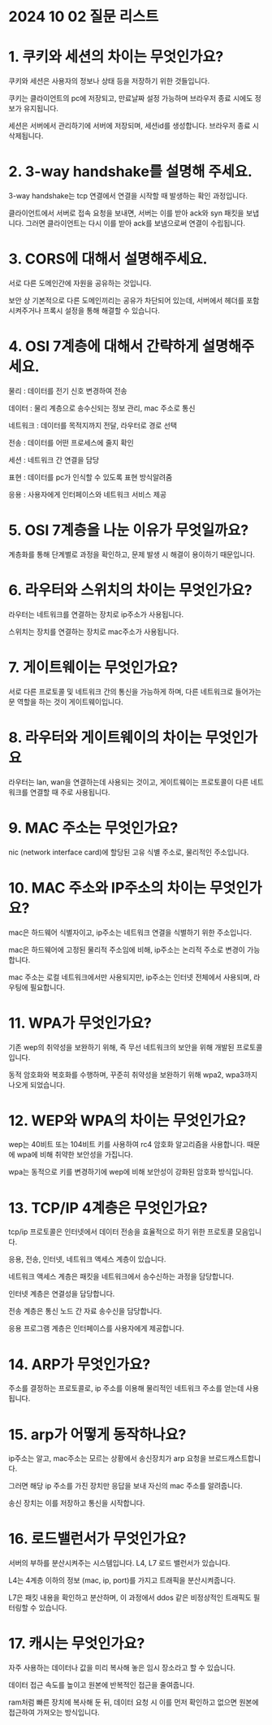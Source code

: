 # 2024 10 02 질문 리스트

# 1. 쿠키와 세션의 차이는 무엇인가요?

쿠키와 세션은 사용자의 정보나 상태 등을 저장하기 위한 것들입니다.

쿠키는 클라이언트의  pc에 저장되고, 만료날짜 설정 가능하며 브라우저 종료 시에도 정보가 유지됩니다.

세션은 서버에서 관리하기에 서버에 저장되며, 세션id를 생성합니다. 브라우저 종료 시 삭제됩니다.

# 2. 3-way handshake를 설명해 주세요.

3-way handshake는 tcp 연결에서 연결을 시작할 때 발생하는 확인 과정입니다.

클라이언트에서 서버로 접속 요청을 보내면, 서버는 이를 받아 ack와 syn 패킷을 보냅니다. 그러면 클라이언트는 다시 이를 받아 ack를 보냄으로써 연결이 수립됩니다.

# 3. CORS에 대해서 설명해주세요.

서로 다른 도메인간에 자원을 공유하는 것입니다.

보안 상 기본적으로 다른 도메인끼리는 공유가 차단되어 있는데, 서버에서 헤더를 포함시켜주거나 프록시 설정을 통해 해결할 수 있습니다.

# 4. OSI 7계층에 대해서 간략하게 설명해주세요.

물리 : 데이터를 전기 신호 변경하여 전송

데이터 : 물리 계층으로 송수신되는 정보 관리, mac 주소로 통신

네트워크 : 데이터를 목적지까지 전달, 라우터로 경로 선택

전송 : 데이터를 어떤 프로세스에 줄지 확인

세션 : 네트워크 간 연결을 담당

표현 : 데이터를 pc가 인식할 수 있도록 표현 방식알려줌

응용 : 사용자에게 인터페이스와 네트워크 서비스 제공

# 5. OSI 7계층을 나눈 이유가 무엇일까요?

계층화를 통해 단계별로 과정을 확인하고, 문제 발생 시 해결이 용이하기 때문입니다.

# 6. 라우터와 스위치의 차이는 무엇인가요?

라우터는 네트워크를 연결하는 장치로 ip주소가 사용됩니다.

스위치는 장치를 연결하는 장치로 mac주소가 사용됩니다.

# 7. 게이트웨이는 무엇인가요?

서로 다른 프로토콜 및 네트워크 간의 통신을 가능하게 하며, 다른 네트워크로 들어가는 문 역할을 하는 것이 게이트웨이입니다.

# 8. 라우터와 게이트웨이의 차이는 무엇인가요

라우터는 lan, wan을 연결하는데 사용되는 것이고, 게이트웨이는 프로토콜이 다른 네트워크를 연결할 때 주로 사용됩니다.

# 9. MAC 주소는 무엇인가요?

nic (network interface card)에 할당된 고유 식별 주소로, 물리적인 주소입니다.

# 10. MAC 주소와 IP주소의 차이는 무엇인가요?

mac은 하드웨어 식별자이고, ip주소는 네트워크 연결을 식별하기 위한 주소입니다.

mac은 하드웨어에 고정된 물리적 주소임에 비해, ip주소는 논리적 주소로 변경이 가능합니다.

mac 주소는 로컬 네트워크에서만 사용되지만, ip주소는 인터넷 전체에서 사용되며, 라우팅에 필요합니다.

# 11. WPA가 무엇인가요?

기존 wep의 취약성을 보완하기 위해, 즉 무선 네트워크의 보안을 위해 개발된 프로토콜입니다.

동적 암호화와 복호화를 수행하며, 꾸준히 취약성을 보완하기 위해 wpa2, wpa3까지 나오게 되었습니다.

# 12. WEP와 WPA의 차이는 무엇인가요?

wep는 40비트 또는 104비트 키를 사용하여 rc4 암호화 알고리즘을 사용합니다. 때문에 wpa에 비해 취약한 보안성을 가집니다.

wpa는 동적으로 키를 변경하기에 wep에 비해 보안성이 강화된 암호화 방식입니다.

# 13. TCP/IP 4계층은 무엇인가요?

tcp/ip 프로토콜은 인터넷에서 데이터 전송을 효율적으로 하기 위한 프로토콜 모음입니다.

응용, 전송, 인터넷, 네트워크 액세스 계층이 있습니다.

네트워크 액세스 계층은 패킷을 네트워크에서 송수신하는 과정을 담당합니다.

인터넷 계층은 연결성을 담당합니다.

전송 계층은 통신 노드 간 자료 송수신을 담당합니다.

응용 프로그램 계층은 인터페이스를 사용자에게 제공합니다.

# 14. ARP가 무엇인가요?

주소를 결정하는 프로토콜로, ip 주소를 이용해 물리적인 네트워크 주소를 얻는데 사용됩니다.

# 15. arp가 어떻게 동작하나요?

ip주소는 알고, mac주소는 모르는 상황에서 송신장치가 arp 요청을 브로드캐스트합니다.

그러면 해당 ip 주소를 가진 장치만 응답을 보내 자신의 mac 주소를 알려줍니다.

송신 장치는 이를 저장하고 통신을 시작합니다.

# 16. 로드밸런서가 무엇인가요?

서버의 부하를 분산시켜주는 시스템입니다. L4, L7 로드 밸런서가 있습니다.

L4는 4계층 이하의 정보 (mac, ip, port)를 가지고 트래픽을 분산시켜줍니다.

L7은 패킷 내용을 확인하고 분산하며, 이 과정에서 ddos 같은 비정상적인 트래픽도 필터링할 수 있습니다.

# 17. 캐시는 무엇인가요?

자주 사용하는 데이터나 값을 미리 복사해 놓은 임시 장소라고 할 수 있습니다.

데이터 접근 속도를 높이고 원본에 반복적인 접근을 줄여줍니다.

ram처럼 빠른 장치에 복사해 둔 뒤, 데이터 요청 시 이를 먼저 확인하고 없으면 원본에 접근하여 가져오는 방식입니다.